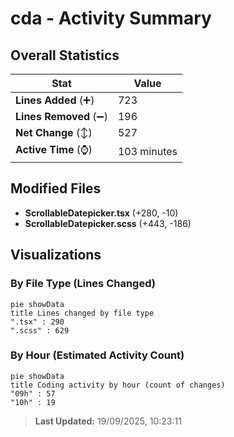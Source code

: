 # cda - Activity Summary 

## Overall Statistics

| Stat                   | Value                                                             |
| ---------------------- | ----------------------------------------------------------------- |
| **Lines Added** (➕)   | 723                                          |
| **Lines Removed** (➖) | 196                                        |
| **Net Change** (↕)    | 527                |
| **Active Time** (⌚)   | 103 minutes |


## Modified Files
- **ScrollableDatepicker.tsx** (+280, -10)
- **ScrollableDatepicker.scss** (+443, -186)

## Visualizations

### By File Type (Lines Changed)

```mermaid
pie showData
title Lines changed by file type
".tsx" : 290
".scss" : 629
```

### By Hour (Estimated Activity Count)

```mermaid
pie showData
title Coding activity by hour (count of changes)
"09h" : 57
"10h" : 19
```


> **Last Updated:** 19/09/2025, 10:23:11